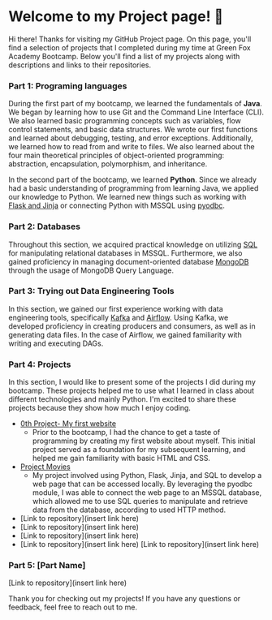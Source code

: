 # Welcome to my Project page! :wave:

Hi there! Thanks for visiting my GitHub Project page. 
On this page, you'll find a selection of projects that I completed during my time at Green Fox Academy Bootcamp. 
Below you'll find a list of my projects along with descriptions and links to their repositories.

### Part 1: Programing languages
During the first part of my bootcamp, we learned the fundamentals of **Java**. We began by learning how to use Git and the Command Line Interface (CLI). We also learned basic programming concepts such as variables, flow control statements, and basic data structures. We wrote our first functions and learned about debugging, testing, and error exceptions. Additionally, we learned how to read from and write to files. We also learned about the four main theoretical principles of object-oriented programming: abstraction, encapsulation, polymorphism, and inheritance.

In the second part of the bootcamp, we learned **Python**. Since we already had a basic understanding of programming from learning Java, we applied our knowledge to Python. We learned new things such as working with [Flask and Jinja](https://github.com/Kristie00/My-projects/tree/main/Flask%20with%20Jinja) or connecting Python with MSSQL using [pyodbc](https://github.com/Kristie00/My-projects/tree/main/pyodbc).

### Part 2: Databases
Throughout this section, we acquired practical knowledge on utilizing [SQL](https://github.com/Kristie00/My-projects/tree/main/SQL%20exercises) for manipulating relational databases in MSSQL. 
Furthermore, we also gained proficiency in managing document-oriented database [MongoDB](https://github.com/Kristie00/My-projects/tree/main/MongoDB) through the usage of MongoDB Query Language.

### Part 3: Trying out Data Engineering Tools
In this section, we gained our first experience working with data engineering tools, specifically [Kafka](https://github.com/Kristie00/My-projects/tree/main/Kafka) and [Airflow](https://github.com/Kristie00/My-projects/tree/main/Airflow/First%20DAG). 
Using Kafka, we developed proficiency in creating producers and consumers, as well as in generating data files. In the case of Airflow, we gained familiarity with writing and executing DAGs.

### Part 4: Projects
In this section, I would like to present some of the projects I did during my bootcamp. These projects helped me to use what I learned in class about different technologies and mainly Python. I'm excited to share these projects because they show how much I enjoy coding.
+ [0th Project- My first website](https://github.com/Kristie00/My-projects/tree/main/0th%20project-%20My%20first%20website)
  + Prior to the bootcamp, I had the chance to get a taste of programming by creating my first website about myself. This initial project served as a foundation for my subsequent learning, and helped me gain familiarity with basic HTML and CSS.
+ [Project Movies](https://github.com/Kristie00/My-projects/tree/main/Project%20Movies%20with%20REST%20API%2C%20pyodbc)
  + My project involved using Python, Flask, Jinja, and SQL to develop a web page that can be accessed locally. By leveraging the pyodbc module, I was able to connect the web page to an MSSQL database, which allowed me to use SQL queries to manipulate and retrieve data from the database, according to used HTTP method. 
+ [Link to repository](insert link here)
+ [Link to repository](insert link here)
+ [Link to repository](insert link here)
+ [Link to repository](insert link here)
[Link to repository](insert link here)


### Part 5: [Part Name]
[Link to repository](insert link here)

Thank you for checking out my projects! If you have any questions or feedback, feel free to reach out to me.
